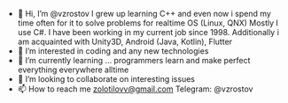 - 👋 Hi, I’m @vzrostov
I grew up learning C++ and even now i spend my time often for it to solve problems for realtime OS (Linux, QNX)
Mostly I use C#. I have been working in my current job since 1998. 
Additionally i am acquainted with Unity3D, Android (Java, Kotlin), Flutter
- 👀 I’m interested in coding and any new technologies
- 🌱 I’m currently learning ... programmers learn and make perfect everything everywhere alltime
- 💞️ I’m looking to collaborate on interesting issues
- 📫 How to reach me zolotilovv@gmail.com Telegram: @vzrostov

<!---
vzrostov/vzrostov is a ✨ special ✨ repository because its `README.md` (this file) appears on your GitHub profile.
You can click the Preview link to take a look at your changes.
--->
